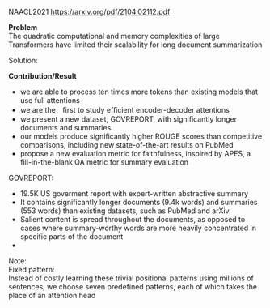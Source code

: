 NAACL2021
https://arxiv.org/pdf/2104.02112.pdf

**Problem**<br>
The quadratic computational and memory complexities of large Transformers have limited their scalability for long document summarization

Solution:

**Contribution/Result**
- we are able to process ten times more tokens than existing models that use full attentions
- we are the　first to study efficient encoder-decoder attentions
- we present a new dataset, GOVREPORT, with significantly longer documents and summaries. 
- our models produce significantly higher ROUGE scores than competitive comparisons, including new state-of-the-art results on PubMed
- propose a new evaluation metric for faithfulness, inspired by APES, a fill-in-the-blank QA metric for summary evaluation


GOVREPORT:
- 19.5K US goverment report with expert-written abstractive summary
- It contains significantly longer documents (9.4k words) and summaries (553 words) than existing datasets, such as PubMed and arXiv 
- Salient content is spread throughout the documents, as opposed to cases where summary-worthy words are more heavily concentrated in specific parts of the document
- 

Note:\
Fixed pattern:\
Instead of costly learning these trivial positional patterns using millions of sentences, we choose seven predefined patterns, each of which takes the place of an attention head 
